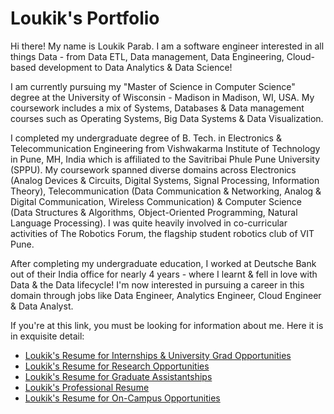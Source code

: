 # Loukik's Portfolio

Hi there! My name is Loukik Parab.
I am a software engineer interested in all things Data - from Data ETL, Data management, Data Engineering, Cloud-based development to Data Analytics & Data Science!

I am currently pursuing my "Master of Science in Computer Science" degree at the University of Wisconsin - Madison in Madison, WI, USA. My coursework includes a mix of Systems, Databases & Data management courses such as Operating Systems, Big Data Systems & Data Visualization.

I completed my undergraduate degree of B. Tech. in Electronics & Telecommunication Engineering from Vishwakarma Institute of Technology in Pune, MH, India which is affiliated to the Savitribai Phule Pune University (SPPU). My coursework spanned diverse domains across Electronics (Analog Devices & Circuits, Digital Systems, Signal Processing, Information Theory), Telecommunication (Data Communication & Networking, Analog & Digital Communication, Wireless Communication) & Computer Science (Data Structures & Algorithms, Object-Oriented Programming, Natural Language Processing). I was quite heavily involved in co-curricular activities of The Robotics Forum, the flagship student robotics club of VIT Pune.

After completing my undergraduate education, I worked at Deutsche Bank out of their India office for nearly 4 years - where I learnt & fell in love with Data & the Data lifecycle! I'm now interested in pursuing a career in this domain through jobs like Data Engineer, Analytics Engineer, Cloud Engineer & Data Analyst.


If you're at this link, you must be looking for information about me. Here it is in exquisite detail:

- [Loukik's Resume for Internships & University Grad Opportunities](./uw-resume.html)
- [Loukik's Resume for Research Opportunities](./graduate-research-resume.html)
- [Loukik's Resume for Graduate Assistantships](./graduate-assistant-resume.html)
- [Loukik's Professional Resume](./professional-resume.html)
- [Loukik's Resume for On-Campus Opportunities](./campus-assistant-resume.html)
